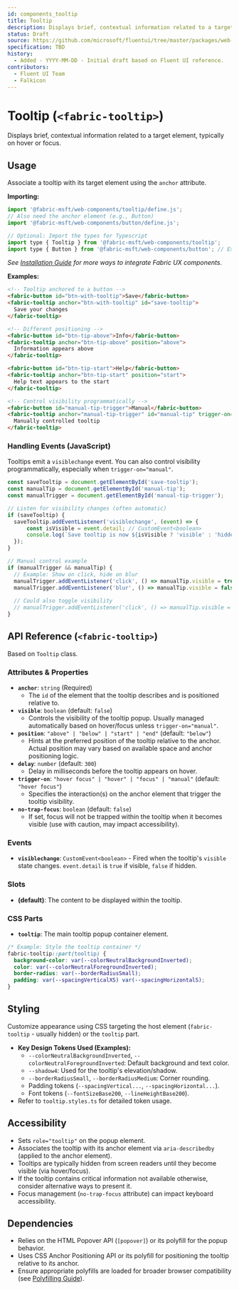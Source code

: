 ```yaml
---
id: components_tooltip
title: Tooltip
description: Displays brief, contextual information related to a target element.
status: Draft
source: https://github.com/microsoft/fluentui/tree/master/packages/web-components/src/tooltip
specification: TBD
history:
  - Added - YYYY-MM-DD - Initial draft based on Fluent UI reference.
contributors:
  - Fluent UI Team
  - Falkicon
---
```


# Tooltip (`<fabric-tooltip>`)

Displays brief, contextual information related to a target element, typically on hover or focus.

## Usage

Associate a tooltip with its target element using the `anchor` attribute.

**Importing:**

```javascript
import '@fabric-msft/web-components/tooltip/define.js';
// Also need the anchor element (e.g., Button)
import '@fabric-msft/web-components/button/define.js';

// Optional: Import the types for Typescript
import type { Tooltip } from '@fabric-msft/web-components/tooltip';
import type { Button } from '@fabric-msft/web-components/button'; // Example anchor type
```

*See [Installation Guide](../../guides/installation.md) for more ways to integrate Fabric UX components.*

**Examples:**

```html
<!-- Tooltip anchored to a button -->
<fabric-button id="btn-with-tooltip">Save</fabric-button>
<fabric-tooltip anchor="btn-with-tooltip" id="save-tooltip">
  Save your changes
</fabric-tooltip>

<!-- Different positioning -->
<fabric-button id="btn-tip-above">Info</fabric-button>
<fabric-tooltip anchor="btn-tip-above" position="above">
  Information appears above
</fabric-tooltip>

<fabric-button id="btn-tip-start">Help</fabric-button>
<fabric-tooltip anchor="btn-tip-start" position="start">
  Help text appears to the start
</fabric-tooltip>

<!-- Control visibility programmatically -->
<fabric-button id="manual-tip-trigger">Manual</fabric-button>
<fabric-tooltip anchor="manual-tip-trigger" id="manual-tip" trigger-on="manual">
  Manually controlled tooltip
</fabric-tooltip>
```

### Handling Events (JavaScript)

Tooltips emit a `visiblechange` event. You can also control visibility programmatically, especially when `trigger-on="manual"`.

```javascript
const saveTooltip = document.getElementById('save-tooltip');
const manualTip = document.getElementById('manual-tip');
const manualTrigger = document.getElementById('manual-tip-trigger');

// Listen for visibility changes (often automatic)
if (saveTooltip) {
  saveTooltip.addEventListener('visiblechange', (event) => {
      const isVisible = event.detail; // CustomEvent<boolean>
      console.log(`Save tooltip is now ${isVisible ? 'visible' : 'hidden'}`);
  });
}

// Manual control example
if (manualTrigger && manualTip) {
  // Example: Show on click, hide on blur
  manualTrigger.addEventListener('click', () => manualTip.visible = true);
  manualTrigger.addEventListener('blur', () => manualTip.visible = false);
  
  // Could also toggle visibility
  // manualTrigger.addEventListener('click', () => manualTip.visible = !manualTip.visible);
}
```

## API Reference (`<fabric-tooltip>`)

Based on `Tooltip` class.

### Attributes & Properties

*   **`anchor`**: `string` (Required)
    *   The `id` of the element that the tooltip describes and is positioned relative to.
*   **`visible`**: `boolean` (default: `false`)
    *   Controls the visibility of the tooltip popup. Usually managed automatically based on hover/focus unless `trigger-on="manual"`.
*   **`position`**: `"above" | "below" | "start" | "end"` (default: `"below"`)
    *   Hints at the preferred position of the tooltip relative to the anchor. Actual position may vary based on available space and anchor positioning logic.
*   **`delay`**: `number` (default: `300`)
    *   Delay in milliseconds before the tooltip appears on hover.
*   **`trigger-on`**: `"hover focus" | "hover" | "focus" | "manual"` (default: `"hover focus"`)
    *   Specifies the interaction(s) on the anchor element that trigger the tooltip visibility.
*   **`no-trap-focus`**: `boolean` (default: `false`)
    *   If set, focus will not be trapped within the tooltip when it becomes visible (use with caution, may impact accessibility).

### Events

*   **`visiblechange`**: `CustomEvent<boolean>` - Fired when the tooltip's `visible` state changes. `event.detail` is `true` if visible, `false` if hidden.

### Slots

*   **(default)**: The content to be displayed within the tooltip.

### CSS Parts

*   **`tooltip`**: The main tooltip popup container element.

```css
/* Example: Style the tooltip container */
fabric-tooltip::part(tooltip) {
  background-color: var(--colorNeutralBackgroundInverted);
  color: var(--colorNeutralForegroundInverted);
  border-radius: var(--borderRadiusSmall);
  padding: var(--spacingVerticalXS) var(--spacingHorizontalS);
}
```

## Styling

Customize appearance using CSS targeting the host element (`fabric-tooltip` - usually hidden) or the `tooltip` part.

*   **Key Design Tokens Used (Examples):**
    *   `--colorNeutralBackgroundInverted`, `--colorNeutralForegroundInverted`: Default background and text color.
    *   `--shadow4`: Used for the tooltip's elevation/shadow.
    *   `--borderRadiusSmall`, `--borderRadiusMedium`: Corner rounding.
    *   Padding tokens (`--spacingVertical...`, `--spacingHorizontal...`).
    *   Font tokens (`--fontSizeBase200`, `--lineHeightBase200`).
*   Refer to `tooltip.styles.ts` for detailed token usage.

## Accessibility

*   Sets `role="tooltip"` on the popup element.
*   Associates the tooltip with its anchor element via `aria-describedby` (applied to the anchor element).
*   Tooltips are typically hidden from screen readers until they become visible (via hover/focus).
*   If the tooltip contains critical information not available otherwise, consider alternative ways to present it.
*   Focus management (`no-trap-focus` attribute) can impact keyboard accessibility.

## Dependencies

*   Relies on the HTML Popover API (`[popover]`) or its polyfill for the popup behavior.
*   Uses CSS Anchor Positioning API or its polyfill for positioning the tooltip relative to its anchor.
*   Ensure appropriate polyfills are loaded for broader browser compatibility (see [Polyfilling Guide](../../guides/polyfilling.md)). 